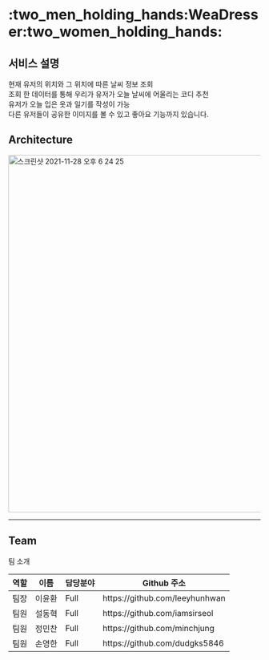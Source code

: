 <h1>:two_men_holding_hands:WeaDresser:two_women_holding_hands:</h1>
<!-- 이미지나 gif 파일 -->



<h2>서비스 설명</h2>
현재 유저의 위치와 그 위치에 따른 날씨 정보 조회<br/>
조회 한 데이터를 통해 우리가 유저가 오늘 날씨에 어울리는 코디 추천<br/>
유저가 오늘 입은 옷과 일기를 작성이 가능<br/>
다른 유저들이 공유한 이미지를 볼 수 있고 좋아요 기능까지 있습니다. <br/>

<h2>Architecture</h2>
<img width="713" alt="스크린샷 2021-11-28 오후 6 24 25" src="https://user-images.githubusercontent.com/78589751/143757023-def9cd4b-906c-44f5-abb6-6eee73cb05e0.png">


<hr />

<h2>Team</h2>

팀 소개
<table>
   <thead>
      <tr>
         <th>역할</th>
         <th>이름</th>
         <th>담당분야</th>
         <th>Github 주소</th>
      </tr>
   </thead>
   <tbody>
      <tr>
         <td>팀장</td>
         <td>이윤환</td>
         <td>Full</td>
         <td>https://github.com/leeyhunhwan</td>
      </tr>
      <tr>
         <td>팀원</td>
         <td>설동혁</td>
         <td>Full</td>
         <td>https://github.com/iamsirseol</td>
      </tr>
      <tr>
         <td>팀원</td>
         <td>정민찬</td>
         <td>Full</td>
         <td>https://github.com/minchjung</td>
      </tr>
      <tr>
         <td>팀원</td>
         <td>손영한</td>
         <td>Full</td>
         <td>https://github.com/dudgks5846</td>
      </tr>
   </tbody>
</table
